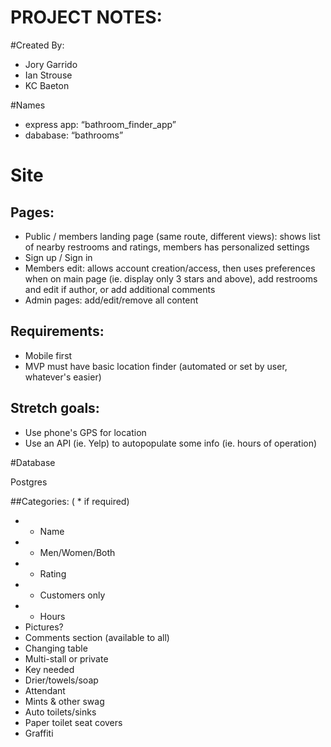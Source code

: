 # PROJECT NOTES:

#Created By:
- Jory Garrido
- Ian Strouse
- KC Baeton

#Names
- express app: “bathroom_finder_app”
- dababase: “bathrooms”

# Site

## Pages:
- Public / members landing page (same route, different views):  shows list of nearby restrooms and ratings, members has personalized settings
- Sign up / Sign in
- Members edit: allows account creation/access, then uses preferences when on main page (ie. display only 3 stars and above), add restrooms and edit if author, or add additional comments
- Admin pages: add/edit/remove all content


## Requirements:
- Mobile first
- MVP must have basic location finder (automated or set by user, whatever's easier)


## Stretch goals:
- Use phone's GPS for location
- Use an API (ie. Yelp) to autopopulate some info (ie. hours of operation)




#Database

Postgres

##Categories:
 ( * if required)
- * Name
- * Men/Women/Both
- * Rating
- * Customers only
- * Hours
- Pictures?
- Comments section (available to all)
- Changing table
- Multi-stall or private
- Key needed
- Drier/towels/soap
- Attendant
- Mints & other swag
- Auto toilets/sinks
- Paper toilet seat covers
- Graffiti
